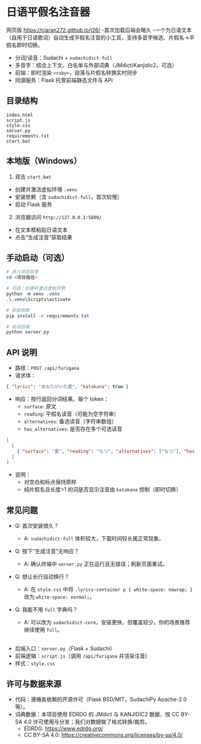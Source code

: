 # 日语平假名注音器

网页版 https://ciaran272.github.io/j26/
-首次加载后端会略久
-一个为日语文本（自用于日语歌词）自动生成平假名注音的小工具，支持多音字候选、片假名→平假名即时切换。

- 分词/读音：Sudachi + `sudachidict-full`
- 多音字：结合上下文、白名单与外部词典（JMdict/Kanjidic2，可选）
- 前端：即时渲染 `<ruby>`，段落与片假名转换实时同步
- 同源服务：Flask 托管前端静态文件与 API

## 目录结构

```
index.html
script.js
style.css
server.py
requirements.txt
start.bat
```

## 本地版（Windows）

1) 双击 `start.bat`
- 创建并激活虚拟环境 `.venv`
- 安装依赖（含 `sudachidict-full`，首次较慢）
- 启动 Flask 服务

2) 浏览器访问 `http://127.0.0.1:5000/`
- 在文本框粘贴日语文本
- 点击“生成注音”获取结果

## 手动启动（可选）

```powershell
# 进入项目目录
cd <项目路径>

# 可选：创建并激活虚拟环境
python -m venv .venv
.\.venv\Scripts\activate

# 安装依赖
pip install -r requirements.txt

# 启动后端
python server.py
```

## API 说明

- 路径：`POST /api/furigana`
- 请求体：
```json
{ "lyrics": "あなたがいた夏", "katakana": true }
```
- 响应：按行返回分词结果。每个 token：
  - `surface`: 原文
  - `reading`: 平假名读音（可能为空字符串）
  - `alternatives`: 备选读音（字符串数组）
  - `has_alternatives`: 是否存在多个可选读音

```json
[
  [
    { "surface": "夏", "reading": "なつ", "alternatives": ["なつ"], "has_alternatives": false }
  ]
]
```
- 说明：
  - 对空白和标点保持原样
  - 纯片假名且长度>1 的词是否显示注音由 `katakana` 控制（即时切换）


## 常见问题

- Q: 首次安装很久？
  - A: `sudachidict-full` 体积较大，下载时间较长属正常现象。

- Q: 按下“生成注音”无响应？
  - A: 确认终端中 `server.py` 正在运行且无错误；刷新页面重试。

- Q: 想让长行自动换行？
  - A: 在 `style.css` 中将 `.lyrics-container p { white-space: nowrap; }` 改为 `white-space: normal;`。

- Q: 我能不用 `full` 字典吗？
  - A: 可以改为 `sudachidict-core`，安装更快，但覆盖较少。你的场景推荐继续使用 `full`。

## 

- 后端入口：`server.py`（Flask + Sudachi）
- 前端逻辑：`script.js`（调用 `/api/furigana` 并渲染注音）
- 样式：`style.css`

## 许可与数据来源

- 代码：遵循各依赖的开源许可（Flask BSD/MIT，SudachiPy Apache-2.0 等）。
- 词典数据：本项目使用 EDRDG 的 JMdict 与 KANJIDIC2 数据，按 CC BY-SA 4.0 许可使用与分发；我们对数据做了格式转换/裁剪。
  - EDRDG: https://www.edrdg.org/
  - CC BY-SA 4.0: https://creativecommons.org/licenses/by-sa/4.0/
